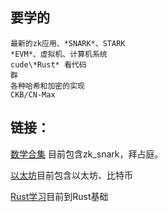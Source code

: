 ## 要学的

```
最新的zk应用、*SNARK*、STARK
*EVM*、虚拟机、计算机系统
cude\*Rust* 看代码
群
各种哈希和加密的实现
CKB/CN-Max
```

## 链接：
[数学合集](./learn/math/a_math_rm.md) 目前包含zk_snark，拜占庭。

[以太坊](./learn/ethereum/a_ethereum_rm.md)目前包含以太坊、比特币

[Rust学习](./learn/Rust/a_Rust_rm.md)目前到Rust基础
